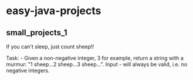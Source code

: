 # easy-java-projects

## small_projects_1

If you can't sleep, just count sheep!!

Task:
	- Given a non-negative integer, 3 for example, return a string with a murmur: "1 sheep...2 sheep...3 sheep...". Input 
	- will always be valid, i.e. no negative integers.